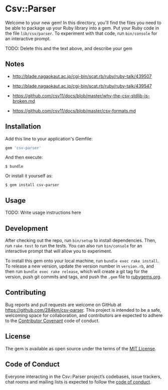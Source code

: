 # Csv::Parser

Welcome to your new gem! In this directory, you'll find the files you need to be able to package up your Ruby library into a gem. Put your Ruby code in the file `lib/csv/parser`. To experiment with that code, run `bin/console` for an interactive prompt.

TODO: Delete this and the text above, and describe your gem

## Notes

- http://blade.nagaokaut.ac.jp/cgi-bin/scat.rb/ruby/ruby-talk/439507
- http://blade.nagaokaut.ac.jp/cgi-bin/scat.rb/ruby/ruby-talk/439547

- https://github.com/csv11/docs/blob/master/why-the-csv-stdlib-is-broken.md
- https://github.com/csv11/docs/blob/master/csv-formats.md

## Installation

Add this line to your application's Gemfile:

```ruby
gem 'csv-parser'
```

And then execute:

    $ bundle

Or install it yourself as:

    $ gem install csv-parser

## Usage

TODO: Write usage instructions here

## Development

After checking out the repo, run `bin/setup` to install dependencies. Then, run `rake test` to run the tests. You can also run `bin/console` for an interactive prompt that will allow you to experiment.

To install this gem onto your local machine, run `bundle exec rake install`. To release a new version, update the version number in `version.rb`, and then run `bundle exec rake release`, which will create a git tag for the version, push git commits and tags, and push the `.gem` file to [rubygems.org](https://rubygems.org).

## Contributing

Bug reports and pull requests are welcome on GitHub at https://github.com/284km/csv-parser. This project is intended to be a safe, welcoming space for collaboration, and contributors are expected to adhere to the [Contributor Covenant](http://contributor-covenant.org) code of conduct.

## License

The gem is available as open source under the terms of the [MIT License](https://opensource.org/licenses/MIT).

## Code of Conduct

Everyone interacting in the Csv::Parser project’s codebases, issue trackers, chat rooms and mailing lists is expected to follow the [code of conduct](https://github.com/284km/csv-parser/blob/master/CODE_OF_CONDUCT.md).
